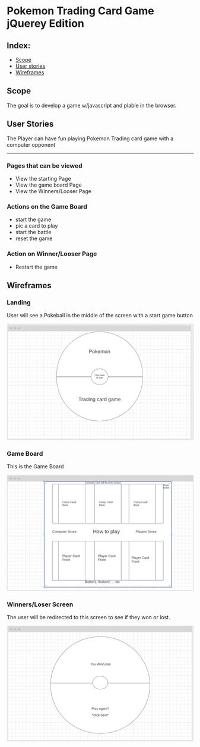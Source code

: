 # Pokemon Trading Card Game jQuerey Edition

## Index:

- [Scope](#Scope)
- [User stories](#user-stories)
- [Wireframes](#wireframes)


## Scope

The goal is to develop a game w/javascript and plable in the browser.

## User Stories
The Player can have fun playing Pokemon Trading card game with a computer opponent

---
### Pages that can be viewed

- View the starting Page
- View the game board Page
- View the Winners/Looser Page

### Actions on the Game Board

- start the game
- pic a card to play
- start the battle
- reset the game

### Action on Winner/Looser Page

- Restart the game

## Wireframes

### Landing

User will see a Pokeball in the middle of the screen with a start game button

![image](./assets/Starting-screen.png)


### Game Board

This is the Game Board

![image](./assets/Game-Board.png)


### Winners/Loser Screen

The user will be redirected to this screen 
to see if they won or lost.

![image](./assets/Winners-screen.png)